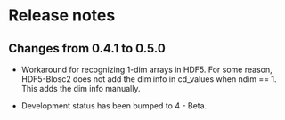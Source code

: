 # Release notes

## Changes from 0.4.1 to 0.5.0

* Workaround for recognizing 1-dim arrays in HDF5. For some reason,
  HDF5-Blosc2 does not add the dim info in cd_values when ndim == 1.
  This adds the dim info manually.

* Development status has been bumped to 4 - Beta.
